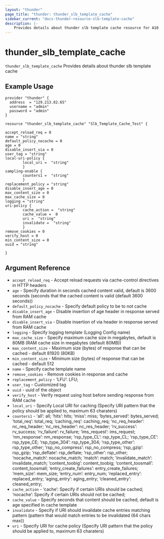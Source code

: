 ```yaml
---
layout: "thunder"
page_title: "thunder: thunder_slb_template_cache"
sidebar_current: "docs-thunder-resource-slb-template-cache"
description: |-
	Provides details about thunder slb template cache resource for A10
---
```


# thunder\_slb\_template\_cache

`thunder_slb_template_cache` Provides details about thunder slb template cache
## Example Usage


```hcl
provider "thunder" {
  address  = "129.213.82.65"
  username = "admin"
  password = "admin"
}

resource "thunder_slb_template_cache" "Slb_Template_Cache_Test" {

accept_reload_req = 0
name = "string"
default_policy_nocache = 0
age = 0
disable_insert_via = 0
user_tag = "string"
local-uri-policy {   
        local_uri =  "string" 
        }
sampling-enable {   
        counters1 =  "string" 
        }
replacement_policy = "string"
disable_insert_age = 0
max_content_size = 0
max_cache_size = 0
logging = "string"
uri-policy {   
        cache_action =  "string" 
        cache_value =  0 
        uri =  "string" 
        invalidate =  "string" 
        }
remove_cookies = 0
verify_host = 0
min_content_size = 0
uuid = "string"
 
}

```

## Argument Reference

* `accept_reload_req` - Accept reload requests via cache-control directives in HTTP headers
* `age` - Specify duration in seconds cached content valid, default is 3600 seconds (seconds that the cached content is valid (default 3600 seconds))
* `default_policy_nocache` - Specify default policy to be to not cache
* `disable_insert_age` - Disable insertion of age header in response served from RAM cache
* `disable_insert_via` - Disable insertion of via header in response served from RAM cache
* `logging` - Specify logging template (Logging Config name)
* `max_cache_size` - Specify maximum cache size in megabytes, default is 80MB (RAM cache size in megabytes (default 80MB))
* `max_content_size` - Maximum size (bytes) of response that can be cached - default 81920 (80KB)
* `min_content_size` - Minimum size (bytes) of response that can be cached - default 512
* `name` - Specify cache template name
* `remove_cookies` - Remove cookies in response and cache
* `replacement_policy` - ‘LFU’: LFU;
* `user_tag` - Customized tag
* `uuid` - uuid of the object
* `verify_host` - Verify request using host before sending response from RAM cache
* `local_uri` - Specify Local URI for caching (Specify URI pattern that the policy should be applied to, maximum 63 charaters)
* `counters1` - ‘all’: all; ‘hits’: hits; ‘miss’: miss; ‘bytes_served’: bytes_served; ‘total_req’: total_req; ‘caching_req’: caching_req; ‘nc_req_header’: nc_req_header; ‘nc_res_header’: nc_res_header; ‘rv_success’: rv_success; ‘rv_failure’: rv_failure; ‘ims_request’: ims_request; ‘nm_response’: nm_response; ‘rsp_type_CL’: rsp_type_CL; ‘rsp_type_CE’: rsp_type_CE; ‘rsp_type_304’: rsp_type_304; ‘rsp_type_other’: rsp_type_other; ‘rsp_no_compress’: rsp_no_compress; ‘rsp_gzip’: rsp_gzip; ‘rsp_deflate’: rsp_deflate; ‘rsp_other’: rsp_other; ‘nocache_match’: nocache_match; ‘match’: match; ‘invalidate_match’: invalidate_match; ‘content_toobig’: content_toobig; ‘content_toosmall’: content_toosmall; ‘entry_create_failures’: entry_create_failures; ‘mem_size’: mem_size; ‘entry_num’: entry_num; ‘replaced_entry’: replaced_entry; ‘aging_entry’: aging_entry; ‘cleaned_entry’: cleaned_entry;
* `cache_action` - ‘cache’: Specify if certain URIs should be cached; ‘nocache’: Specify if certain URIs should not be cached;
* `cache_value` - Specify seconds that content should be cached, default is age specified in cache template
* `invalidate` - Specify if URI should invalidate cache entries matching pattern (pattern that would match entries to be invalidated (64 chars max))
* `uri` - Specify URI for cache policy (Specify URI pattern that the policy should be applied to, maximum 63 charaters)
